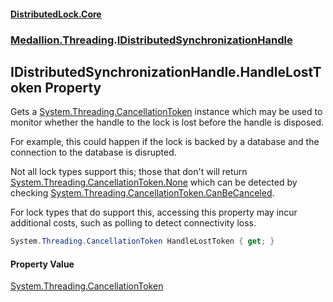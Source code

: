 #### [DistributedLock.Core](README.md 'README')
### [Medallion.Threading](Medallion.Threading.md 'Medallion.Threading').[IDistributedSynchronizationHandle](IDistributedSynchronizationHandle.md 'Medallion.Threading.IDistributedSynchronizationHandle')

## IDistributedSynchronizationHandle.HandleLostToken Property

Gets a [System.Threading.CancellationToken](https://docs.microsoft.com/en-us/dotnet/api/System.Threading.CancellationToken 'System.Threading.CancellationToken') instance which may be used to 
monitor whether the handle to the lock is lost before the handle is
disposed. 

For example, this could happen if the lock is backed by a 
database and the connection to the database is disrupted.

Not all lock types support this; those that don't will return [System.Threading.CancellationToken.None](https://docs.microsoft.com/en-us/dotnet/api/System.Threading.CancellationToken.None 'System.Threading.CancellationToken.None')
which can be detected by checking [System.Threading.CancellationToken.CanBeCanceled](https://docs.microsoft.com/en-us/dotnet/api/System.Threading.CancellationToken.CanBeCanceled 'System.Threading.CancellationToken.CanBeCanceled').

For lock types that do support this, accessing this property may incur additional
costs, such as polling to detect connectivity loss.

```csharp
System.Threading.CancellationToken HandleLostToken { get; }
```

#### Property Value
[System.Threading.CancellationToken](https://docs.microsoft.com/en-us/dotnet/api/System.Threading.CancellationToken 'System.Threading.CancellationToken')
